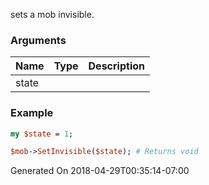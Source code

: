 sets a mob invisible.
### Arguments
**Name**|**Type**|**Description**
:---|:---|:---
state||

### Example

```perl
my $state = 1;

$mob->SetInvisible($state); # Returns void
```


Generated On 2018-04-29T00:35:14-07:00